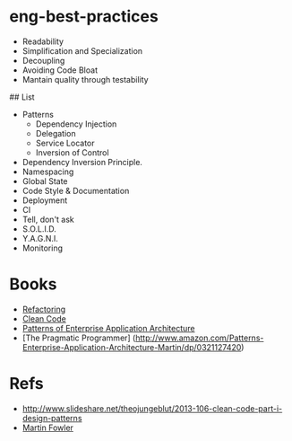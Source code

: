# eng-best-practices
 * Readability
 * Simplification and Specialization
 * Decoupling
 * Avoiding Code Bloat
 * Mantain quality through testability

 
## List
 * Patterns
   * Dependency Injection
   * Delegation
   * Service Locator
   * Inversion of Control
 * Dependency Inversion Principle.
 * Namespacing
 * Global State
 * Code Style & Documentation
 * Deployment
 * CI
 * Tell, don't ask
 * S.O.L.I.D.
 * Y.A.G.N.I.
 * Monitoring
 
# Books

  * [Refactoring](http://www.amazon.com/gp/product/0201485672?ie=UTF8&tag=martinfowlerc-20&linkCode=as2&camp=1789&creative=9325&creativeASIN=0201485672)
  * [Clean Code](http://www.amazon.de/Clean-Code-Handbook-Software-Craftsmanship/dp/0132350882)
  * [Patterns of Enterprise Application Architecture](http://www.amazon.com/Patterns-Enterprise-Application-Architecture-Martin/dp/0321127420)
  * [The Pragmatic Programmer] (http://www.amazon.com/Patterns-Enterprise-Application-Architecture-Martin/dp/0321127420) 

# Refs
  * http://www.slideshare.net/theojungeblut/2013-106-clean-code-part-i-design-patterns
  * [Martin Fowler](http://martinfowler.com/)
